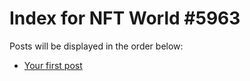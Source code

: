 # Index for NFT World #5963
Posts will be displayed in the order below:

- [Your first post](./001-first.md)

